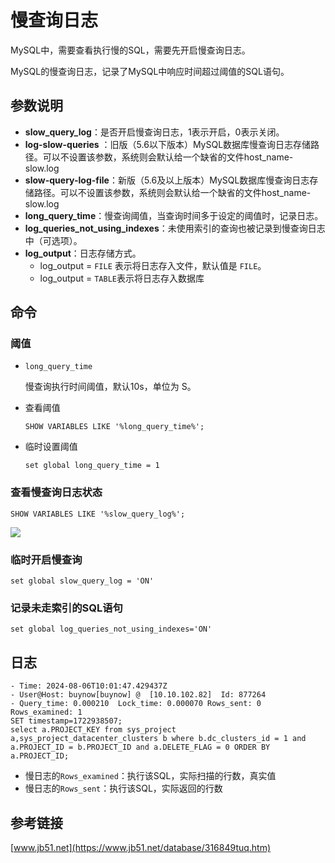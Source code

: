 # 慢查询日志

MySQL中，需要查看执行慢的SQL，需要先开启慢查询日志。

MySQL的慢查询日志，记录了MySQL中响应时间超过阈值的SQL语句。

## 参数说明

- **slow_query_log**：是否开启慢查询日志，1表示开启，0表示关闭。
- **log-slow-queries** ：旧版（5.6以下版本）MySQL数据库慢查询日志存储路径。可以不设置该参数，系统则会默认给一个缺省的文件host_name-slow.log
- **slow-query-log-file**：新版（5.6及以上版本）MySQL数据库慢查询日志存储路径。可以不设置该参数，系统则会默认给一个缺省的文件host_name-slow.log
- **long_query_time**：慢查询阈值，当查询时间多于设定的阈值时，记录日志。
- **log_queries_not_using_indexes**：未使用索引的查询也被记录到慢查询日志中（可选项）。
- **log_output**：日志存储方式。
    - log_output = `FILE`  表示将日志存入文件，默认值是 `FILE`。
    - log_output = `TABLE`表示将日志存入数据库

## 命令

### 阈值

- `long_query_time`
  
    慢查询执行时间阈值，默认10s，单位为 S。
    
- 查看阈值
  
    ```
    SHOW VARIABLES LIKE '%long_query_time%';
    ```
    
- 临时设置阈值
  
    ```
    set global long_query_time = 1
    ```
    

### 查看慢查询日志状态

```
SHOW VARIABLES LIKE '%slow_query_log%';
```

![](https://s2.loli.net/2025/06/16/j8b6Ge9R7JYQmAL.png)

### 临时开启慢查询

```
set global slow_query_log = 'ON'
```

### 记录未走索引的SQL语句

```
set global log_queries_not_using_indexes='ON'
```

## 日志

```
- Time: 2024-08-06T10:01:47.429437Z
- User@Host: buynow[buynow] @  [10.10.102.82]  Id: 877264
- Query_time: 0.000210  Lock_time: 0.000070 Rows_sent: 0  Rows_examined: 1
SET timestamp=1722938507;
select a.PROJECT_KEY from sys_project a,sys_project_datacenter_clusters b where b.dc_clusters_id = 1 and a.PROJECT_ID = b.PROJECT_ID and a.DELETE_FLAG = 0 ORDER BY a.PROJECT_ID;
```

- 慢日志的`Rows_examined`：执行该SQL，实际扫描的行数，真实值
- 慢日志的`Rows_sent`：执行该SQL，实际返回的行数

## 参考链接

[www.jb51.net](https://www.jb51.net/database/316849tuq.htm)